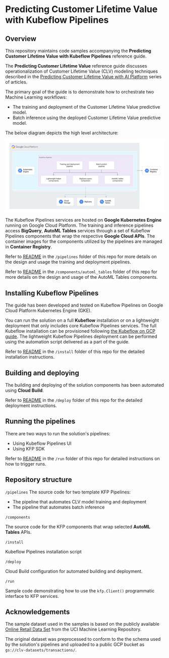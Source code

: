 # Predicting Customer Lifetime Value with Kubeflow Pipelines

## Overview

This repository maintains code samples accompanying the **Predicting Customer Lifetime Value with Kubeflow Pipelines** reference guide.

The **Predicting Customer Lifetime Value** reference guide  discusses operationalization of Customer Lifetime Value (CLV) modeling techniques described in the [Predicting Customer Lifetime Value with AI Platform](https://cloud.google.com/solutions/machine-learning/clv-prediction-with-offline-training-intro) series of articles.

The primary goal of the guide is to demonstrate how to orchestrate two Machine Learning workflows:
- The training and deployment of the Customer Lifetime Value predictive model.
- Batch inference using the deployed Customer Lifetime Value predictive model.

The below diagram depicts the high level architecture:

![KFP Runtime](./images/arch-final.png)


The Kubeflow Pipelines services are hosted on **Google Kubernetes Engine** running on Google Cloud Platform. The training and inference pipelines access **BigQuery**,  **AutoML Tables** services through a set of Kubeflow Pipelines components that wrap the respective **Google Cloud APIs**. The container images for the components utilized by the pipelines are managed in **Container Registry**.

Refer to [README](./pipelines/README.md) in the `/pipelines` folder of this repo for more details on the design and usage the training and deployment pipelines.

Refer to [README](./components/automl_tables/README.md) in the `/components/automl_tables` folder of this repo for more details on the design and usage of the AutoML Tables components.


## Installing Kubeflow Pipelines

The guide has been developed and tested on Kubeflow Pipelines on Google Cloud Platform Kubernetes Engine (GKE). 

You can run the solution on a full **Kubeflow** installation  or on a lightweight deployment that only includes core Kubeflow Pipelines services. The full Kubeflow installation can be provisioned following [the Kubeflow on GCP guide](https://www.kubeflow.org/docs/gke/deploy/). The lightweight Kubeflow Pipelines deployment can be performed using the automation script delivered as a part of the guide.

Refer to [README](./install/README.md) in the `/install` folder of this repo for the detailed installation instructions.

## Building and deploying 

The building and deploying of the solution components has been automated using **Cloud Build**. 

Refer to [README](./deploy/README.md) in the `/deploy` folder of this repo for the detailed deployment instructions.

## Running the pipelines

There are two ways to run the solution's pipelines:
- Using Kubeflow Pipelines UI
- Using KFP SDK

Refer to [README](./run/README.md) in the `/run` folder of this repo for detailed instructions on how to trigger runs.

## Repository structure

`/pipelines`
The source code for two template KFP Pipelines:
- The pipeline that automates CLV model training and deployment
- The pipeline that automates batch inference 


`/components`

The source code for the KFP components that wrap selected **AutoML Tables** APIs.

`/install`

Kubeflow Pipelines  installation script

`/deploy`

Cloud Build configuration for automated building and deployment.

`/run`

Sample code demonstrating how to use the `kfp.Client()` programmatic interface to KFP services.



## Acknowledgements

The sample dataset used in the samples is based on the publicly available [Online Retail Data Set](http://archive.ics.uci.edu/ml/datasets/Online+Retail) from the UCI Machine Learning Repository. 

The original dataset was preprocessed to conform to the the schema used by the solution's pipelines and uploaded to a public GCP bucket as `gs://clv-datasets/transactions/`. 




